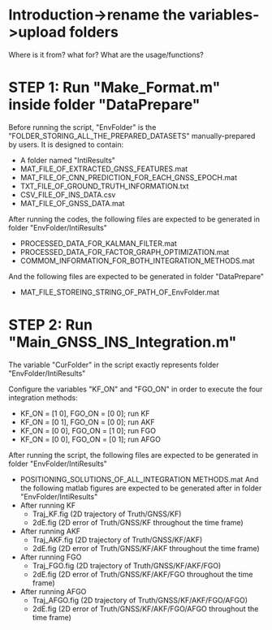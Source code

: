 # Introduction->rename the variables->upload folders
Where is it from? what for?
What are the usage/functions?



# STEP 1: Run "Make_Format.m" inside folder "DataPrepare"

Before running the script, "EnvFolder" is the "FOLDER_STORING_ALL_THE_PREPARED_DATASETS" manually-prepared by users. It is designed to contain:
- A folder named "IntiResults"
- MAT_FILE_OF_EXTRACTED_GNSS_FEATURES.mat
- MAT_FILE_OF_CNN_PREDICTION_FOR_EACH_GNSS_EPOCH.mat
- TXT_FILE_OF_GROUND_TRUTH_INFORMATION.txt
- CSV_FILE_OF_INS_DATA.csv
- MAT_FILE_OF_GNSS_DATA.mat

After running the codes, the following files are expected to be generated in folder "EnvFolder/IntiResults" 
- PROCESSED_DATA_FOR_KALMAN_FILTER.mat
- PROCESSED_DATA_FOR_FACTOR_GRAPH_OPTIMIZATION.mat
- COMMOM_INFORMATION_FOR_BOTH_INTEGRATION_METHODS.mat

And the following files are expected to be generated in folder "DataPrepare" 
- MAT_FILE_STOREING_STRING_OF_PATH_OF_EnvFolder.mat

# STEP 2: Run "Main_GNSS_INS_Integration.m"
The variable "CurFolder" in the script exactly represents folder "EnvFolder/IntiResults"

Configure the variables "KF_ON" and "FGO_ON" in order to execute the four integration methods:
- KF_ON = [1 0], FGO_ON = [0 0]; run KF
- KF_ON = [0 1], FGO_ON = [0 0]; run AKF
- KF_ON = [0 0], FGO_ON = [1 0]; run FGO
- KF_ON = [0 0], FGO_ON = [0 1]; run AFGO

After running the script, the following files are expected to be generated in folder "EnvFolder/IntiResults" 
- POSITIONING_SOLUTIONS_OF_ALL_INTEGRATION METHODS.mat
And the following matlab figures are expected to be generated after in folder "EnvFolder/IntiResults"
- After running KF
  - Traj_KF.fig (2D trajectory of Truth/GNSS/KF)
  - 2dE.fig (2D error of Truth/GNSS/KF throughout the time frame)
- After running AKF
  - Traj_AKF.fig (2D trajectory of Truth/GNSS/KF/AKF)
  - 2dE.fig (2D error of Truth/GNSS/KF/AKF throughout the time frame)
- After running FGO
  - Traj_FGO.fig (2D trajectory of Truth/GNSS/KF/AKF/FGO)
  - 2dE.fig (2D error of Truth/GNSS/KF/AKF/FGO throughout the time frame)
- After running AFGO
  - Traj_AFGO.fig (2D trajectory of Truth/GNSS/KF/AKF/FGO/AFGO)
  - 2dE.fig (2D error of Truth/GNSS/KF/AKF/FGO/AFGO throughout the time frame)




